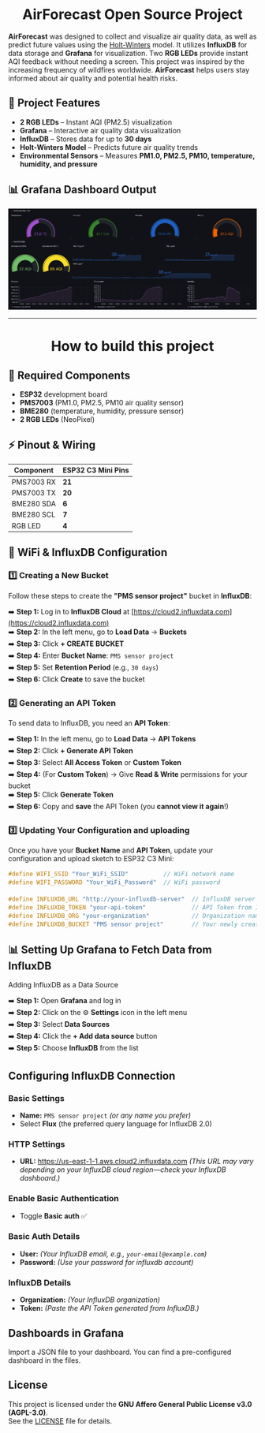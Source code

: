 <div align="center">
<h1>AirForecast Open Source Project</h1>
</div>

**AirForecast** was designed to collect and visualize air quality data, as well as predict future values using the [Holt-Winters](https://www.pmorgan.com.au/tutorials/holt-winters-method-and-northam-temperature-data/) model. It utilizes **InfluxDB** for data storage and **Grafana** for visualization. Two **RGB LEDs** provide instant AQI feedback without needing a screen. This project was inspired by the increasing frequency of wildfires worldwide. **AirForecast** helps users stay informed about air quality and potential health risks.


## 🚀 Project Features  
- **2 RGB LEDs** – Instant AQI (PM2.5) visualization  
- **Grafana** – Interactive air quality data visualization  
- **InfluxDB** – Stores data for up to **30 days**  
- **Holt-Winters Model** – Predicts future air quality trends  
- **Environmental Sensors** – Measures **PM1.0, PM2.5, PM10, temperature, humidity, and pressure**  


## 📊 **Grafana Dashboard Output**  
<div align="center">
<img src="Pictures/Grafana_visualize.png" width="800">
</div>

---
<div align="center">
<h1>How to build this project</h1>
</div>


## 🔧 **Required Components**  
- **ESP32** development board  
- **PMS7003** (PM1.0, PM2.5, PM10 air quality sensor)  
- **BME280** (temperature, humidity, pressure sensor)  
- **2 RGB LEDs** (NeoPixel)  



## ⚡ **Pinout & Wiring**  

| Component  | ESP32 C3 Mini Pins |
|------------|---------|
| PMS7003 RX | **21** |
| PMS7003 TX | **20** |
| BME280 SDA | **6** |
| BME280 SCL | **7** |
| RGB LED    | **4** |



## 📡 **WiFi & InfluxDB Configuration**  

### **1️⃣ Creating a New Bucket**  
Follow these steps to create the **"PMS sensor project"** bucket in **InfluxDB**:

➡️ **Step 1:** Log in to **InfluxDB Cloud** at [https://cloud2.influxdata.com](https://cloud2.influxdata.com)  
➡️ **Step 2:** In the left menu, go to **Load Data** → **Buckets**  
➡️ **Step 3:** Click **+ CREATE BUCKET**  
➡️ **Step 4:** Enter **Bucket Name**: `PMS sensor project`  
➡️ **Step 5:** Set **Retention Period** (e.g., `30 days`)  
➡️ **Step 6:** Click **Create** to save the bucket  

### **2️⃣ Generating an API Token**  
To send data to InfluxDB, you need an **API Token**:

➡️ **Step 1:** In the left menu, go to **Load Data** → **API Tokens**  
➡️ **Step 2:** Click **+ Generate API Token**  
➡️ **Step 3:** Select **All Access Token** or **Custom Token**  
➡️ **Step 4:** (For **Custom Token**) → Give **Read & Write** permissions for your bucket  
➡️ **Step 5:** Click **Generate Token**  
➡️ **Step 6:** Copy and **save** the API Token (you **cannot view it again**!)  



### **3️⃣ Updating Your Configuration and uploading**  
Once you have your **Bucket Name** and **API Token**, update your configuration and upload sketch to ESP32 C3 Mini:

```cpp
#define WIFI_SSID "Your_WiFi_SSID"          // WiFi network name
#define WIFI_PASSWORD "Your_WiFi_Password"  // WiFi password

#define INFLUXDB_URL "http://your-influxdb-server"  // InfluxDB server URL
#define INFLUXDB_TOKEN "your-api-token"             // API Token from InfluxDB
#define INFLUXDB_ORG "your-organization"            // Organization name in InfluxDB
#define INFLUXDB_BUCKET "PMS sensor project"        // Your newly created bucket
```
## 📊 Setting Up Grafana to Fetch Data from InfluxDB  
Adding InfluxDB as a Data Source

➡️ **Step 1:** Open **Grafana** and log in  
➡️ **Step 2:** Click on the ⚙️ **Settings** icon in the left menu  
➡️ **Step 3:** Select **Data Sources**  
➡️ **Step 4:** Click the **+ Add data source** button  
➡️ **Step 5:** Choose **InfluxDB** from the list  

##  Configuring InfluxDB Connection  

###  **Basic Settings**  
- **Name:** `PMS sensor project` *(or any name you prefer)*  
- Select **Flux** (the preferred query language for InfluxDB 2.0)  

###  **HTTP Settings**  
- **URL:** https://us-east-1-1.aws.cloud2.influxdata.com *(This URL may vary depending on your InfluxDB cloud region—check your InfluxDB dashboard.)*
###  **Enable Basic Authentication**  
- Toggle **Basic auth** ✅
###  **Basic Auth Details**  
- **User:** *(Your InfluxDB email, e.g., `your-email@example.com`)*  
- **Password:** *(Use your password for influxdb account)*
  

###  **InfluxDB Details**  
- **Organization:** *(Your InfluxDB organization)*  
- **Token:** *(Paste the API Token generated from InfluxDB.)*  
##  Dashboards in Grafana
Import a JSON file to your dashboard. You can find a pre-configured dashboard in the files.
## License
This project is licensed under the **GNU Affero General Public License v3.0 (AGPL-3.0)**.  
See the [LICENSE](LICENSE) file for details.
